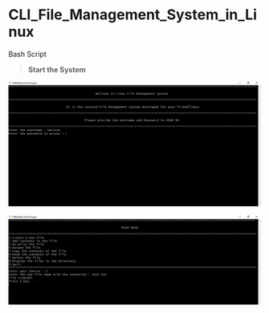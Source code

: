 # CLI_File_Management_System_in_Linux
Bash Script

<b><blockquote> Start the System </blockquote></b>
<img src="https://github.com/Devvrat53/CLI_File_Management_System_in_Linux/blob/master/Screenshots/1.PNG" width="auto" height="auto" >

<img src="https://github.com/Devvrat53/CLI_File_Management_System_in_Linux/blob/master/Screenshots/2.PNG" width="auto" height="auto" >
